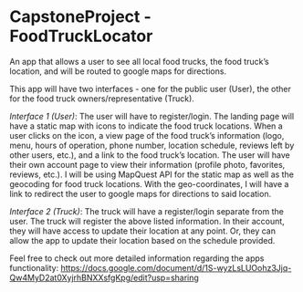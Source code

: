 # CapstoneProject - FoodTruckLocator

An app that allows a user to see all local food trucks, the food truck’s location, and will be routed to google maps for directions.

This app will have two interfaces - one for the public user (User), the other for the food truck owners/representative (Truck).

<i>Interface 1 (User)</i>: The user will have to register/login. The landing page will have a static map with icons to indicate the food truck locations. When a user clicks on the icon, a view page of the food truck’s information (logo, menu, hours of operation, phone number, location schedule, reviews left by other users, etc.), and a link to the food truck’s location. The user will have their own account page to view their information (profile photo, favorites, reviews, etc.). I will be using MapQuest API for the static map as well as the geocoding for food truck locations. With the geo-coordinates, I will have a link to redirect the user to google maps for directions to said location.

<i>Interface 2 (Truck)</i>: The truck will have a register/login separate from the user. The truck will register the above listed information. In their account, they will have access to update their location at any point. Or, they can allow the app to update their location based on the schedule provided.

Feel free to check out more detailed information regarding the apps functionality: https://docs.google.com/document/d/1S-wyzLsLUOohz3Jjq-Qw4MyD2at0XyjrhBNXXsfgKpg/edit?usp=sharing
